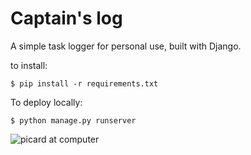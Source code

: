 Captain's log
==============

A simple task logger for personal use, built with Django.

to install:

    $ pip install -r requirements.txt

To deploy locally:

    $ python manage.py runserver


![picard at computer](https://i.pinimg.com/originals/71/8c/f9/718cf96029995dcc441cbbbec5c35f7a.jpg)
